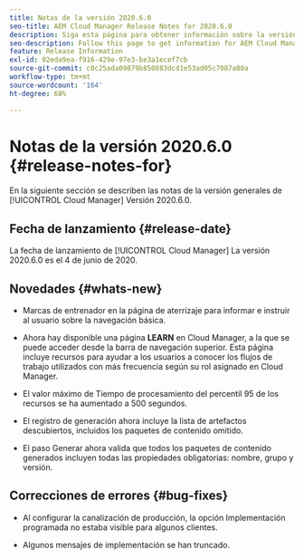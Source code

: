 ```yaml
---
title: Notas de la versión 2020.6.0
seo-title: AEM Cloud Manager Release Notes for 2020.6.0
description: Siga esta página para obtener información sobre la versión 2020.6.0 de Cloud Manager
seo-description: Follow this page to get information for AEM Cloud Manager Release 2020.6.0
feature: Release Information
exl-id: 92eda9ea-f916-429e-97e3-be3a1ecef7cb
source-git-commit: c0c25ada09879b850883dcd1e53ad05c7087a80a
workflow-type: tm+mt
source-wordcount: '164'
ht-degree: 68%

---
```


# Notas de la versión 2020.6.0 {#release-notes-for}

En la siguiente sección se describen las notas de la versión generales de [!UICONTROL Cloud Manager] Versión 2020.6.0.

## Fecha de lanzamiento {#release-date}

La fecha de lanzamiento de [!UICONTROL Cloud Manager] La versión 2020.6.0 es el 4 de junio de 2020.

## Novedades {#whats-new}

* Marcas de entrenador en la página de aterrizaje para informar e instruir al usuario sobre la navegación básica.

* Ahora hay disponible una página **LEARN** en Cloud Manager, a la que se puede acceder desde la barra de navegación superior. Esta página incluye recursos para ayudar a los usuarios a conocer los flujos de trabajo utilizados con más frecuencia según su rol asignado en Cloud Manager.

* El valor máximo de Tiempo de procesamiento del percentil 95 de los recursos se ha aumentado a 500 segundos.

* El registro de generación ahora incluye la lista de artefactos descubiertos, incluidos los paquetes de contenido omitido.

* El paso Generar ahora valida que todos los paquetes de contenido generados incluyen todas las propiedades obligatorias: nombre, grupo y versión.

## Correcciones de errores {#bug-fixes}

* Al configurar la canalización de producción, la opción Implementación programada no estaba visible para algunos clientes.

* Algunos mensajes de implementación se han truncado.
